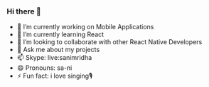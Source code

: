 ### Hi there 👋


- 🔭 I’m currently working on Mobile Applications
- 🌱 I’m currently learning React
- 👯 I’m looking to collaborate with other React Native Developers 
- 💬 Ask me about my projects
- 📫 Skype: live:sanimridha
- 😄 Pronouns: sa-ni
- ⚡ Fun fact: i love singing🎙

